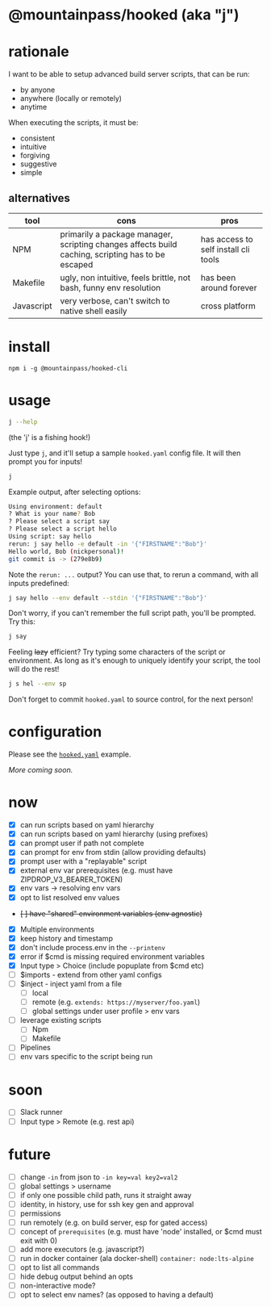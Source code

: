 # @mountainpass/hooked (aka "j")

# rationale

I want to be able to setup advanced build server scripts, that can be run:
- by anyone
- anywhere (locally or remotely)
- anytime

When executing the scripts, it must be:
- consistent
- intuitive
- forgiving
- suggestive
- simple

## alternatives

|tool|cons|pros|
|---|---|---|
| NPM | primarily a package manager, scripting changes affects build caching, scripting has to be escaped | has access to self install cli tools|
| Makefile | ugly, non intuitive, feels brittle, not bash, funny env resolution | has been around forever |
| Javascript | very verbose, can't switch to native shell easily | cross platform|

# install

```
npm i -g @mountainpass/hooked-cli
```

# usage

```sh
j --help
```
(the 'j' is a fishing hook!)

Just type `j`, and it'll setup a sample `hooked.yaml` config file. It will then prompt you for inputs!
```sh
j
```

Example output, after selecting options:
```sh
Using environment: default
? What is your name? Bob
? Please select a script say
? Please select a script hello
Using script: say hello
rerun: j say hello -e default -in '{"FIRSTNAME":"Bob"}'
Hello world, Bob (nickpersonal)!
git commit is -> (279e8b9)
```

Note the `rerun: ...` output? You can use that, to rerun a command, with all inputs predefined:
```sh
j say hello --env default --stdin '{"FIRSTNAME":"Bob"}'
```

Don't worry, if you can't remember the full script path, you'll be prompted. Try this:
```sh
j say
```

Feeling ~~lazy~~ efficient? Try typing some characters of the script or environment. As long as it's enough to uniquely identify your script, the tool will do the rest!
```sh
j s hel --env sp
```

Don't forget to commit `hooked.yaml` to source control, for the next person!

# configuration

Please see the [`hooked.yaml`](hooked.yaml) example.

_More coming soon._

# now
- [x] can run scripts based on yaml hierarchy
- [x] can run scripts based on yaml hierarchy (using prefixes)
- [x] can prompt user if path not complete
- [x] can prompt for env from stdin (allow providing defaults)
- [x] prompt user with a "replayable" script
- [x] external env var prerequisites (e.g. must have ZIPDROP_V3_BEARER_TOKEN)
- [x] env vars -> resolving env vars
- [x] opt to list resolved env values
- ~~[ ] have "shared" environment variables (env agnostic)~~
- [x] Multiple environments
- [x] keep history and timestamp
- [x] don't include process.env in the `--printenv`
- [x] error if $cmd is missing required environment variables
- [x] Input type > Choice (include popuplate from $cmd etc)
- [ ] $imports - extend from other yaml configs
- [ ] $inject - inject yaml from a file
  - [ ] local
  - [ ] remote (e.g. `extends: https://myserver/foo.yaml`)
  - [ ] global settings under user profile > env vars
- [ ] leverage existing scripts
  - [ ] Npm
  - [ ] Makefile
- [ ] Pipelines
- [ ] env vars specific to the script being run

# soon
- [ ] Slack runner
- [ ] Input type > Remote (e.g. rest api)

# future
- [ ] change `-in` from json to `-in key=val key2=val2`
- [ ] global settings > username
- [ ] if only one possible child path, runs it straight away
- [ ] identity, in history, use for ssh key gen and approval
- [ ] permissions
- [ ] run remotely (e.g. on build server, esp for gated access)
- [ ] concept of `prerequisites` (e.g. must have 'node' installed, or $cmd must exit with 0)
- [ ] add more executors (e.g. javascript?)
- [ ] run in docker container (ala docker-shell) `container: node:lts-alpine`
- [ ] opt to list all commands
- [ ] hide debug output behind an opts
- [ ] non-interactive mode?
- [ ] opt to select env names? (as opposed to having a default)